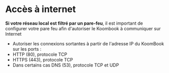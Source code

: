 # Accès à internet

**Si votre réseau local est filtré par un pare-feu**, il est important de configurer votre pare feu afin d'autoriser le Koombook à communiquer sur Internet

- Autoriser les connexions sortantes à partir de l'adresse IP du KoomBook sur les ports : 
 - HTTP (80), protocole TCP
 - HTTPS (443), protocole TCP
 - Dans certains cas DNS (53), protocole TCP et UDP